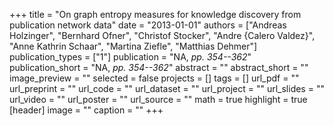 +++
title = "On graph entropy measures for knowledge discovery from publication network data"
date = "2013-01-01"
authors = ["Andreas Holzinger", "Bernhard Ofner", "Christof Stocker", "Andre {Calero Valdez}", "Anne Kathrin Schaar", "Martina Ziefle", "Matthias Dehmer"]
publication_types = ["1"]
publication = "NA, _pp. 354--362_"
publication_short = "NA, _pp. 354--362_"
abstract = ""
abstract_short = ""
image_preview = ""
selected = false
projects = []
tags = []
url_pdf = ""
url_preprint = ""
url_code = ""
url_dataset = ""
url_project = ""
url_slides = ""
url_video = ""
url_poster = ""
url_source = ""
math = true
highlight = true
[header]
image = ""
caption = ""
+++
